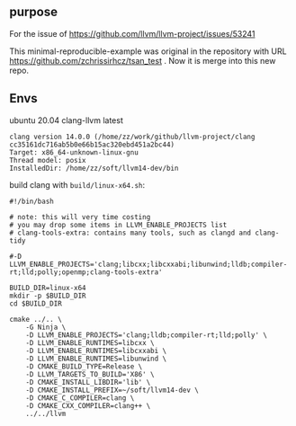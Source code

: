 ## purpose
For the issue of https://github.com/llvm/llvm-project/issues/53241

This minimal-reproducible-example was original in the repository with URL https://github.com/zchrissirhcz/tsan_test . Now it is merge into this new repo.

## Envs
ubuntu 20.04
clang-llvm latest
```
clang version 14.0.0 (/home/zz/work/github/llvm-project/clang cc35161dc716ab5b0e66b15ac320ebd451a2bc44)
Target: x86_64-unknown-linux-gnu
Thread model: posix
InstalledDir: /home/zz/soft/llvm14-dev/bin

```

build clang with `build/linux-x64.sh`:
```
#!/bin/bash

# note: this will very time costing
# you may drop some items in LLVM_ENABLE_PROJECTS list
# clang-tools-extra: contains many tools, such as clangd and clang-tidy

#-D LLVM_ENABLE_PROJECTS='clang;libcxx;libcxxabi;libunwind;lldb;compiler-rt;lld;polly;openmp;clang-tools-extra'

BUILD_DIR=linux-x64
mkdir -p $BUILD_DIR
cd $BUILD_DIR

cmake ../.. \
    -G Ninja \
    -D LLVM_ENABLE_PROJECTS='clang;lldb;compiler-rt;lld;polly' \
    -D LLVM_ENABLE_RUNTIMES=libcxx \
    -D LLVM_ENABLE_RUNTIMES=libcxxabi \
    -D LLVM_ENABLE_RUNTIMES=libunwind \
    -D CMAKE_BUILD_TYPE=Release \
    -D LLVM_TARGETS_TO_BUILD='X86' \
    -D CMAKE_INSTALL_LIBDIR='lib' \
    -D CMAKE_INSTALL_PREFIX=~/soft/llvm14-dev \
    -D CMAKE_C_COMPILER=clang \
    -D CMAKE_CXX_COMPILER=clang++ \
    ../../llvm
```

